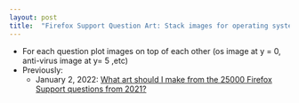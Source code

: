 ```yaml
---
layout: post
title:  "Firefox Support Question Art: Stack images for operating system, anti-virus, sync,email, gmail, cookies, certificates. bookmarks, javascript, addons, youtube, facebook, chrome, chromium, webrtc, zoom, duckduckgo, microsoft, google"
---
```


* For each question plot images on top of each other (os image at y  = 0, anti-virus image at y= 5 ,etc)
* Previously:
  * January 2, 2022: [What art should I make from the 25000 Firefox Support questions from 2021?](http://rolandtanglao.com/2022/01/02/p1-how-should-i-make-art-from-25000-firefox-support-questions-from-2021/)        